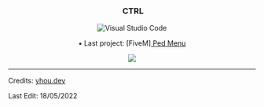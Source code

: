 <div align="center">
<h3>&nbsp;CTRL</h3>

![Visual Studio Code](https://img.shields.io/badge/-Visual%20Studio%20Code-333333?style=flat&logo=visual-studio-code&logoColor=007ACC)

<div align="center"> • Last project: [FiveM]<a href="https://github.com/yhoudev"> Ped Menu</a></div> 
</p>
<img align="center" src="https://thumbs.gfycat.com/BoringOptimisticGoldenmantledgroundsquirrel-size_restricted.gif">
  </a></div>



<body>
</p>
 
------

</p>
<div>Credits: <a href="https://discord.gg/AMwncqP2">yhou.dev </a></div> 
</p>
<div>Last Edit: 18/05/2022</div>
